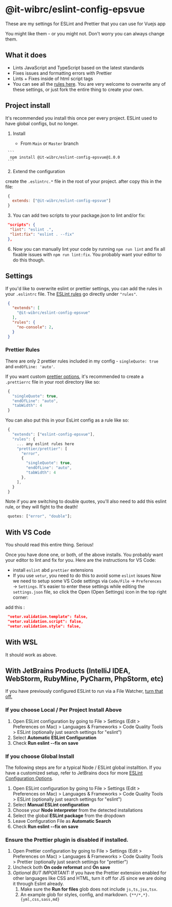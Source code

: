 # @it-wibrc/eslint-config-epsvue

These are my settings for ESLint and Prettier that you can use for Vuejs app

You might like them - or you might not. Don't worry you can always change them.

## What it does
- Lints JavaScript and TypeScript based on the latest standards
- Fixes issues and formatting errors with Prettier
- Lints + Fixes inside of html script tags
- You can see all the [rules here](https://github.com/IT-WIBRC/eslint-config-epsvue/blob/master/.eslintrc.js). You are very welcome to overwrite any of these settings, or just fork the entire thing to create your own.

## Project install

It's recommended you install this once per every project. ESLint used to have global configs, but no longer.

   1. Install
        
      - From `Main` or `Master` branch
          
     ```
      npm install @it-wibrc/eslint-config-epsvue@1.0.0
     ```

   2. Extend the configuration

   create the `.eslintrc.*` file in the root of your project. after copy this in the file:

   ```js
    {
      extends: ["@it-wibrc/eslint-config-epsvue"]
    }
   ```
 
   3. You can add two scripts to your package.json to lint and/or fix:

   ```json
    "scripts": {
     "lint": "eslint .",
     "lint:fix": "eslint . --fix"
    },
   ```
    
   6. Now you can manually lint your code by running `npm run lint` and fix all fixable issues with `npm run lint:fix`. You probably want your editor to do this though.

   ## Settings

   If you'd like to overwrite eslint or prettier settings, you can add the rules in your `.eslintrc` file. The [ESLint rules](https://eslint.org/docs/rules/) go directly under `"rules"`.

   ```json
    {
      "extends": [
        "@it-wibrc/eslint-config-epsvue"
      ],
      "rules": {
        "no-console": 2,
      }
    }
   ```

   ### Prettier Rules

   There are only 2 prettier rules included in my config - `singleQuote: true` and `endOfLine: 'auto'`.

   If you want custom [prettier options](https://prettier.io/docs/en/options.html), it's recommended to create a `.prettierrc` file in your root directory like so:

   ```js
    {
      "singleQuote": true,
      "endOfLine": "auto",
      "tabWidth": 4
    }
   ```

   You can also put this in your EsLint config as a rule like so:

   ```js
    {
      "extends": ["eslint-config-epsvue"],
      "rules": {
        ... any eslint rules here
        "prettier/prettier": [
          "error",
          {
            "singleQuote": true,
            "endOfLine": "auto",
            "tabWidth": 4
          },
        ],
      }
    }
   ```

   Note if you are switching to double quotes, you'll also need to add this eslint rule, or they will fight to the death!

   ```js
    quotes: ["error", "double"];
   ```

   ## With VS Code
    
   You should read this entire thing. Serious!

   Once you have done one, or both, of the above installs. You probably want your editor to lint and fix for you. Here are the instructions for VS Code:
    
   - install `eslint` abd `prettier` extensions
   - If you use `vetur`, you need to do this to avoid some `eslint` issues
    Now we need to setup some VS Code settings via `Code/File` → `Preferences` → `Settings`. It's easier to enter these settings while editing the `settings.json` file, so click the Open (Open Settings) icon in the top right corner:

   add this : 
     
   ```json
    "vetur.validation.template": false,
    "vetur.validation.script": false,
    "vetur.validation.style": false,   
   ```
    
## With WSL

  It should work as above.

  ## With JetBrains Products (IntelliJ IDEA, WebStorm, RubyMine, PyCharm, PhpStorm, etc)

  If you have previously configured ESLint to run via a File Watcher, [turn that off.](https://www.jetbrains.com/help/idea/using-file-watchers.html#enableFileWatcher)

  ### If you choose Local / Per Project Install Above

  1. Open ESLint configuration by going to File > Settings (Edit > Preferences on Mac) > Languages & Frameworks > Code Quality Tools > ESLint (optionally just search settings for "eslint")
  1. Select **Automatic ESLint Configuration**
  2. Check **Run eslint --fix on save**

  ### If you choose Global Install

  The following steps are for a typical Node / ESLint global installtion. If you have a customized setup, refer to JetBrains docs for more [ESLint Configuration Options](https://www.jetbrains.com/help/webstorm/eslint.html#ws_js_eslint_manual_configuration).

  1. Open ESLint configuration by going to File > Settings (Edit > Preferences on Mac) > Languages & Frameworks > Code Quality Tools > ESLint (optionally just search settings for "eslint")
  2. Select **Manual ESLint configuration**
  3. Choose your **Node interpreter** from the detected installations
  4. Select the global **ESLint package** from the dropdown
  5. Leave Configuration File as **Automatic Search**
  6. Check **Run eslint --fix on save**

  ### Ensure the Prettier plugin is disabled if installed.

  1. Open Prettier configuration by going to File > Settings (Edit > Preferences on Mac) > Languages & Frameworks > Code Quality Tools > Prettier (optionally just search settings for "prettier")
  2. Uncheck both **On code reformat** and **On save**
  3. _Optional BUT IMPORTANT:_ If you have the Prettier extension enabled for other languages like CSS and HTML, turn it off for JS since we are doing it through Eslint already.
     1. Make sure the **Run for files** glob does not include `js,ts,jsx,tsx`.
     2. An example glob for styles, config, and markdown. `{**/*,*}.{yml,css,sass,md}`
